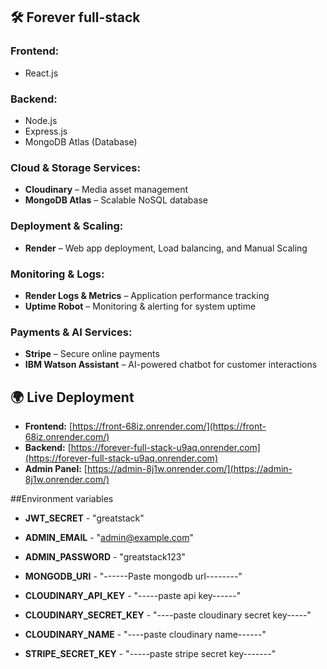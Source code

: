 ## 🛠 Forever full-stack
### **Frontend:**  
- React.js   

### **Backend:**  
- Node.js  
- Express.js  
- MongoDB Atlas (Database)
  
### **Cloud & Storage Services:**  
- **Cloudinary** – Media asset management  
- **MongoDB Atlas** – Scalable NoSQL database  

### **Deployment & Scaling:**  
- **Render** – Web app deployment, Load balancing, and Manual Scaling   

### **Monitoring & Logs:**  
- **Render Logs & Metrics** – Application performance tracking  
- **Uptime Robot** – Monitoring & alerting for system uptime  

### **Payments & AI Services:**  
- **Stripe** – Secure online payments  
- **IBM Watson Assistant** – AI-powered chatbot for customer interactions
  
## 🌍 Live Deployment  

- **Frontend:** [https://front-68iz.onrender.com/](https://front-68iz.onrender.com/)  
- **Backend:** [https://forever-full-stack-u9aq.onrender.com](https://forever-full-stack-u9aq.onrender.com)  
- **Admin Panel:** [https://admin-8j1w.onrender.com/](https://admin-8j1w.onrender.com/)
  
##Environment variables

- **JWT_SECRET** - "greatstack"
- **ADMIN_EMAIL** - "admin@example.com"
- **ADMIN_PASSWORD** - "greatstack123"

- **MONGODB_URI** - "------Paste mongodb url--------"

- **CLOUDINARY_API_KEY** - "-----paste api key------"
- **CLOUDINARY_SECRET_KEY** - "----paste cloudinary secret key-----"
- **CLOUDINARY_NAME** - "----paste cloudinary name------"

- **STRIPE_SECRET_KEY** - "-----paste stripe secret key-------"

